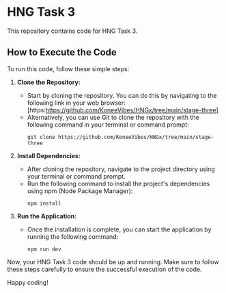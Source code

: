 # HNG Task 3

This repository contains code for HNG Task 3.

## How to Execute the Code

To run this code, follow these simple steps:

1. **Clone the Repository:**
   - Start by cloning the repository. You can do this by navigating to the following link in your web browser:
     [https:https://github.com/KoneeVibes/HNGx/tree/main/stage-three]
   - Alternatively, you can use Git to clone the repository with the following command in your terminal or command prompt:
     ```
     git clone https://github.com/KoneeVibes/HNGx/tree/main/stage-three
     ```

2. **Install Dependencies:**
   - After cloning the repository, navigate to the project directory using your terminal or command prompt.
   - Run the following command to install the project's dependencies using npm (Node Package Manager):
     ```
     npm install
     ```

3. **Run the Application:**
   - Once the installation is complete, you can start the application by running the following command:
     ```
     npm run dev
     ```

Now, your HNG Task 3 code should be up and running. Make sure to follow these steps carefully to ensure the successful execution of the code.

Happy coding!
